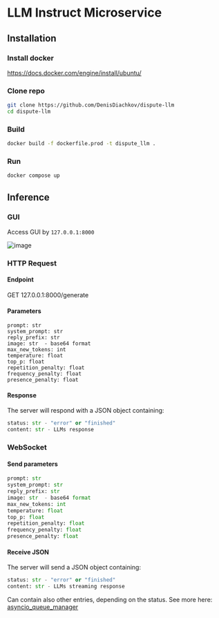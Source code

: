 # LLM Instruct Microservice

## Installation

### Install docker
https://docs.docker.com/engine/install/ubuntu/

### Clone repo
```bash
git clone https://github.com/DenisDiachkov/dispute-llm
cd dispute-llm
```

### Build 
```bash
docker build -f dockerfile.prod -t dispute_llm .
```

### Run
```bash
docker compose up
```

## Inference
### GUI
Access GUI by ```127.0.0.1:8000```

![image](docs/gui.png)
### HTTP Request
#### Endpoint
GET 127.0.0.1:8000/generate
#### Parameters
```
prompt: str
system_prompt: str
reply_prefix: str
image: str  - base64 format
max_new_tokens: int
temperature: float
top_p: float
repetition_penalty: float
frequency_penalty: float
presence_penalty: float
```
#### Response
The server will respond with a JSON object containing:
```python
status: str - "error" or "finished"
content: str - LLMs response
```

### WebSocket
#### Send parameters
```python
prompt: str
system_prompt: str
reply_prefix: str
image: str  - base64 format
max_new_tokens: int
temperature: float
top_p: float
repetition_penalty: float
frequency_penalty: float
presence_penalty: float
```
#### Receive JSON
The server will send a JSON object containing:
```python
status: str - "error" or "finished"
content: str - LLMs streaming response
```
Can contain also other entries, depending on the status. See more here:  [asyncio_queue_manager](https://github.com/AGISwarm/asyncio-queue-manager/blob/dev/src/AGISwarm/asyncio_queue_manager/core.py)
